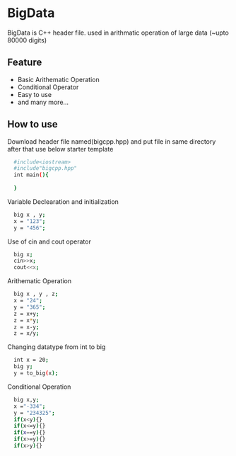 


# BigData

BigData is C++ header file. used in arithmatic operation of large data (~upto 80000 digits)

  

## Feature

- Basic Arithematic Operation
- Conditional Operator
- Easy to use
- and many more...

  
## How to use

Download header file named(bigcpp.hpp) and put file in same directory
after that use below starter template

```bash
  #include<iostream>
  #include"bigcpp.hpp"
  int main(){
  
  }
```

Variable Declearation and initialization

```bash
  big x , y;
  x = "123";
  y = "456";
```

Use of cin and cout operator

```bash
  big x;
  cin>>x;
  cout<<x;
```

Arithematic Operation

```bash
  big x , y , z;
  x = "24";
  y = "365";
  z = x+y;
  z = x*y;
  z = x-y;
  z = x/y;
```

Changing datatype from int to big

```bash
  int x = 20;
  big y;
  y = to_big(x);
```

Conditional Operation

```bash
  big x,y;
  x ="-334";
  y = "234325";
  if(x<y){}
  if(x<=y){}
  if(x==y){}
  if(x>=y){}
  if(x>y){}
```

